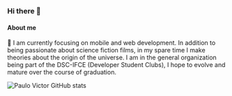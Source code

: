 ### Hi there 👋

#### About me
🔭 I am currently focusing on mobile and web development. In addition to being passionate about science fiction films, in my spare time I make theories about the origin of the universe. I am in the general organization being part of the DSC-IFCE (Developer Student Clubs), I hope to evolve and mature over the course of graduation.

![Paulo Victor GitHub stats](https://github-readme-stats.vercel.app/api?username=anuraghazra&theme=dark&show_icons=true)



<!--
**pvictor1206/pvictor1206** is a ✨ _special_ ✨ repository because its `README.md` (this file) appears on your GitHub profile.

Here are some ideas to get you started:

- 🔭 I’m currently working on ...
- 🌱 I’m currently learning ...
- 👯 I’m looking to collaborate on ...
- 🤔 I’m looking for help with ...
- 💬 Ask me about ...
- 📫 How to reach me: ...
- 😄 Pronouns: ...
- ⚡ Fun fact: ...
-->
